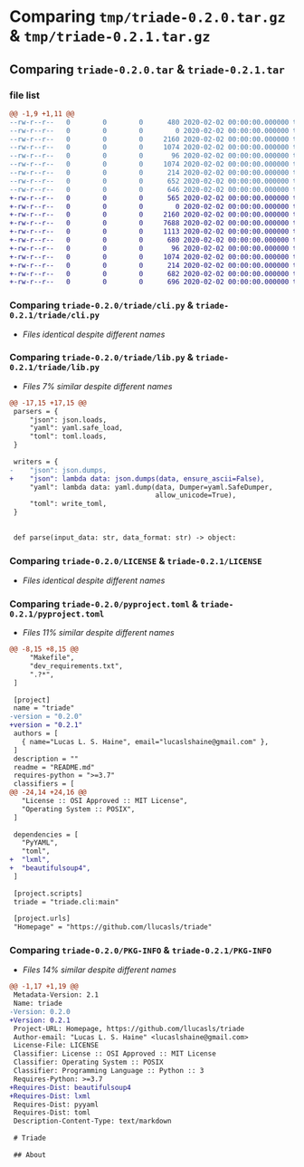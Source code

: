 # Comparing `tmp/triade-0.2.0.tar.gz` & `tmp/triade-0.2.1.tar.gz`

## Comparing `triade-0.2.0.tar` & `triade-0.2.1.tar`

### file list

```diff
@@ -1,9 +1,11 @@
--rw-r--r--   0        0        0      480 2020-02-02 00:00:00.000000 triade-0.2.0/CHANGELOG.md
--rw-r--r--   0        0        0        0 2020-02-02 00:00:00.000000 triade-0.2.0/triade/__init__.py
--rw-r--r--   0        0        0     2160 2020-02-02 00:00:00.000000 triade-0.2.0/triade/cli.py
--rw-r--r--   0        0        0     1074 2020-02-02 00:00:00.000000 triade-0.2.0/triade/lib.py
--rw-r--r--   0        0        0       96 2020-02-02 00:00:00.000000 triade-0.2.0/.gitignore
--rw-r--r--   0        0        0     1074 2020-02-02 00:00:00.000000 triade-0.2.0/LICENSE
--rw-r--r--   0        0        0      214 2020-02-02 00:00:00.000000 triade-0.2.0/README.md
--rw-r--r--   0        0        0      652 2020-02-02 00:00:00.000000 triade-0.2.0/pyproject.toml
--rw-r--r--   0        0        0      646 2020-02-02 00:00:00.000000 triade-0.2.0/PKG-INFO
+-rw-r--r--   0        0        0      565 2020-02-02 00:00:00.000000 triade-0.2.1/CHANGELOG.md
+-rw-r--r--   0        0        0        0 2020-02-02 00:00:00.000000 triade-0.2.1/triade/__init__.py
+-rw-r--r--   0        0        0     2160 2020-02-02 00:00:00.000000 triade-0.2.1/triade/cli.py
+-rw-r--r--   0        0        0     7688 2020-02-02 00:00:00.000000 triade-0.2.1/triade/element.py
+-rw-r--r--   0        0        0     1113 2020-02-02 00:00:00.000000 triade-0.2.1/triade/lib.py
+-rw-r--r--   0        0        0      680 2020-02-02 00:00:00.000000 triade-0.2.1/triade/xml_formatter.py
+-rw-r--r--   0        0        0       96 2020-02-02 00:00:00.000000 triade-0.2.1/.gitignore
+-rw-r--r--   0        0        0     1074 2020-02-02 00:00:00.000000 triade-0.2.1/LICENSE
+-rw-r--r--   0        0        0      214 2020-02-02 00:00:00.000000 triade-0.2.1/README.md
+-rw-r--r--   0        0        0      682 2020-02-02 00:00:00.000000 triade-0.2.1/pyproject.toml
+-rw-r--r--   0        0        0      696 2020-02-02 00:00:00.000000 triade-0.2.1/PKG-INFO
```

### Comparing `triade-0.2.0/triade/cli.py` & `triade-0.2.1/triade/cli.py`

 * *Files identical despite different names*

### Comparing `triade-0.2.0/triade/lib.py` & `triade-0.2.1/triade/lib.py`

 * *Files 7% similar despite different names*

```diff
@@ -17,15 +17,15 @@
 parsers = {
     "json": json.loads,
     "yaml": yaml.safe_load,
     "toml": toml.loads,
 }
 
 writers = {
-    "json": json.dumps,
+    "json": lambda data: json.dumps(data, ensure_ascii=False),
     "yaml": lambda data: yaml.dump(data, Dumper=yaml.SafeDumper,
                                    allow_unicode=True),
     "toml": write_toml,
 }
 
 
 def parse(input_data: str, data_format: str) -> object:
```

### Comparing `triade-0.2.0/LICENSE` & `triade-0.2.1/LICENSE`

 * *Files identical despite different names*

### Comparing `triade-0.2.0/pyproject.toml` & `triade-0.2.1/pyproject.toml`

 * *Files 11% similar despite different names*

```diff
@@ -8,15 +8,15 @@
     "Makefile",
     "dev_requirements.txt",
     ".?*",
 ]
 
 [project]
 name = "triade"
-version = "0.2.0"
+version = "0.2.1"
 authors = [
   { name="Lucas L. S. Haine", email="lucaslshaine@gmail.com" },
 ]
 description = ""
 readme = "README.md"
 requires-python = ">=3.7"
 classifiers = [
@@ -24,14 +24,16 @@
   "License :: OSI Approved :: MIT License",
   "Operating System :: POSIX",
 ]
 
 dependencies = [
   "PyYAML",
   "toml",
+  "lxml",
+  "beautifulsoup4",
 ]
 
 [project.scripts]
 triade = "triade.cli:main"
 
 [project.urls]
 "Homepage" = "https://github.com/llucasls/triade"
```

### Comparing `triade-0.2.0/PKG-INFO` & `triade-0.2.1/PKG-INFO`

 * *Files 14% similar despite different names*

```diff
@@ -1,17 +1,19 @@
 Metadata-Version: 2.1
 Name: triade
-Version: 0.2.0
+Version: 0.2.1
 Project-URL: Homepage, https://github.com/llucasls/triade
 Author-email: "Lucas L. S. Haine" <lucaslshaine@gmail.com>
 License-File: LICENSE
 Classifier: License :: OSI Approved :: MIT License
 Classifier: Operating System :: POSIX
 Classifier: Programming Language :: Python :: 3
 Requires-Python: >=3.7
+Requires-Dist: beautifulsoup4
+Requires-Dist: lxml
 Requires-Dist: pyyaml
 Requires-Dist: toml
 Description-Content-Type: text/markdown
 
 # Triade
 
 ## About
```

